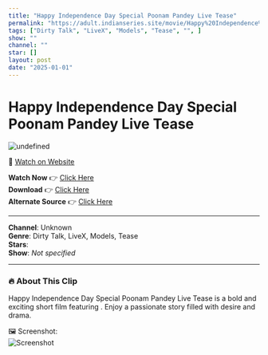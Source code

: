 ```yaml
---
title: "Happy Independence Day Special Poonam Pandey Live Tease"
permalink: "https://adult.indianseries.site/movie/Happy%20Independence%20Day%20Special%20Poonam%20Pandey%20Live%20Tease"
tags: ["Dirty Talk", "LiveX", "Models", "Tease", "", ]
show: ""
channel: ""
star: []
layout: post
date: "2025-01-01"
---
```


# Happy Independence Day Special Poonam Pandey Live Tease

![undefined](https://desisins.com/wp-content/uploads/2024/08/Poonam-Pandey-Live-Tease-DesiSins.com_.jpg)

🔗 [Watch on Website](https://adult.indianseries.site/movie/Happy%20Independence%20Day%20Special%20Poonam%20Pandey%20Live%20Tease)

**Watch Now** 👉 [Click Here](https://adult.indianseries.site/movie/Happy%20Independence%20Day%20Special%20Poonam%20Pandey%20Live%20Tease)  
**Download** 👉 [Click Here](https://adult.indianseries.site/movie/Happy%20Independence%20Day%20Special%20Poonam%20Pandey%20Live%20Tease)  
**Alternate Source** 👉 [Click Here](https://adult.indianseries.site/movie/Happy%20Independence%20Day%20Special%20Poonam%20Pandey%20Live%20Tease)

---

**Channel**: Unknown  
**Genre**: Dirty Talk, LiveX, Models, Tease  
**Stars**:   
**Show**: *Not specified*

---

### 🔥 About This Clip

Happy Independence Day Special Poonam Pandey Live Tease is a bold and exciting short film featuring . Enjoy a passionate story filled with desire and drama.
 
🖼️ Screenshot:  
![Screenshot](https://desisins.com/wp-content/uploads/2024/08/Poonam-Pandey-Live-Tease-DesiSins.com_.jpg)
